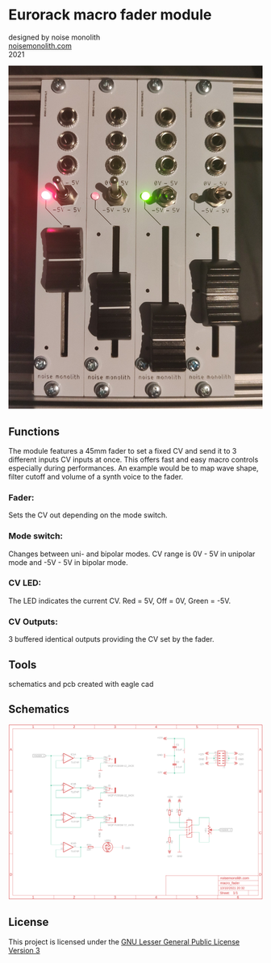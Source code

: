 # Eurorack macro fader module
designed by noise monolith\
[noisemonolith.com](https://noisemonolith.com)\
2021

![module](module.jpg)


## Functions
The module features a 45mm fader to set a fixed CV and send it to 3 different inputs CV inputs at once. This offers fast and easy macro controls especially during performances. An example would be to map wave shape, filter cutoff and volume of a synth voice to the fader.

### Fader:
Sets the CV out depending on the mode switch.

### Mode switch:
Changes between uni- and bipolar modes. CV range is 0V - 5V in unipolar mode and -5V - 5V in bipolar mode.

### CV LED:
The LED indicates the current CV. Red = 5V, Off = 0V, Green = -5V.

### CV Outputs:
3 buffered identical outputs providing the CV set by the fader.


## Tools
schematics and pcb created with eagle cad


## Schematics
![schematics](schematics.png)


## License
This project is licensed under the [GNU Lesser General Public License Version 3](https://www.gnu.org/licenses/lgpl-3.0.html)
